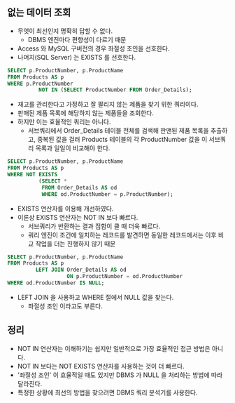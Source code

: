 ## 없는 데이터 조회
- 무엇이 최선인지 명확히 답할 수 없다.
  - DBMS 엔진마다 편향성이 다르기 때문
- Access 와 MySQL 구버전의 경우 좌절성 조인을 선호한다.
- 나머지(SQL Server) 는 EXISTS 를 선호한다.

```sql
SELECT p.ProductNumber, p.ProductName
FROM Products AS p
WHERE p.ProductNumber
          NOT IN (SELECT ProductNumber FROM Order_Details);
```
- 재고를 관리한다고 가정하고 잘 팔리지 않는 제품을 찾기 위한 쿼리이다.
- 판매된 제품 목록에 해당하지 않는 제품들을 조회한다.
- 하지만 이는 효율적인 쿼리는 아니다.
  - 서브쿼리에서 Order_Details 테이블 전체를 검색해 판맨된 제품 목록을 추출하고, 중복된 값을 걸러 Products 테이블의 각 ProductNumber 값을 이 서브쿼리 목록과 일일이 비교해야 한다.

```sql
SELECT p.ProductNumber, p.ProductName
FROM Products AS p
WHERE NOT EXISTS
          (SELECT *
           FROM Order_Details AS od
           WHERE od.ProductNumber = p.ProductNumber);
```
- EXISTS 연산자를 이용해 개선하였다.
- 이론상 EXISTS 연산자는 NOT IN 보다 빠르다.
  - 서브쿼리가 반환하는 결과 집합이 클 때 더욱 빠르다.
  - 쿼리 엔진이 조건에 일치하는 레코드를 발견하면 동일한 레코드에서는 이후 비교 작업을 더는 진행하지 않기 때문

```sql
SELECT p.ProductNumber, p.ProductName
FROM Products AS p
         LEFT JOIN Order_Details AS od
                   ON p.ProductNumber = od.ProductNumber
WHERE od.ProductNumber IS NULL;
```
- LEFT JOIN 을 사용하고 WHERE 절에서 NULL 값을 찾는다.
  - 좌절성 조인 이라고도 부른다.
  
## 정리
- NOT IN 연산자는 이해하기는 쉽지만 일반적으로 가장 효율적인 접근 방법은 아니다.
- NOT IN 보다는 NOT EXISTS 연산자를 사용하는 것이 더 빠르다.
- '좌절성 조인' 이 효율적일 때도 있지만 DBMS 가 NULL 을 처리하는 방법에 따라 달라진다.
- 특정한 상황에 최선의 방법을 찾으려면 DBMS 쿼리 분석기를 사용한다.
